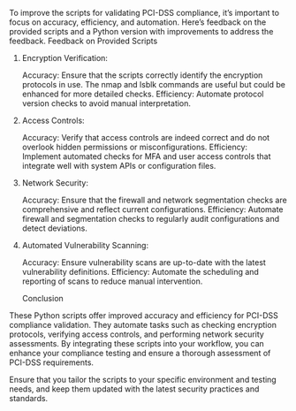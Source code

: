To improve the scripts for validating PCI-DSS compliance, it’s important to focus on accuracy, efficiency, and automation. Here’s feedback on the provided scripts and a Python version with improvements to address the feedback.
Feedback on Provided Scripts

1. Encryption Verification:

    Accuracy: Ensure that the scripts correctly identify the encryption protocols in use. The nmap and lsblk commands are useful but could be enhanced for more detailed checks.
    Efficiency: Automate protocol version checks to avoid manual interpretation.

2. Access Controls:

    Accuracy: Verify that access controls are indeed correct and do not overlook hidden permissions or misconfigurations.
    Efficiency: Implement automated checks for MFA and user access controls that integrate well with system APIs or configuration files.

3. Network Security:

    Accuracy: Ensure that the firewall and network segmentation checks are comprehensive and reflect current configurations.
    Efficiency: Automate firewall and segmentation checks to regularly audit configurations and detect deviations.

4. Automated Vulnerability Scanning:

    Accuracy: Ensure vulnerability scans are up-to-date with the latest vulnerability definitions.
    Efficiency: Automate the scheduling and reporting of scans to reduce manual intervention.

    Conclusion

These Python scripts offer improved accuracy and efficiency for PCI-DSS compliance validation. They automate tasks such as checking encryption protocols, verifying access controls, and performing network security assessments. By integrating these scripts into your workflow, you can enhance your compliance testing and ensure a thorough assessment of PCI-DSS requirements.

Ensure that you tailor the scripts to your specific environment and testing needs, and keep them updated with the latest security practices and standards.
